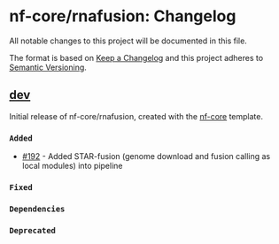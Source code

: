 # nf-core/rnafusion: Changelog

All notable changes to this project will be documented in this file.

The format is based on [Keep a Changelog](https://keepachangelog.com/en/1.0.0/)
and this project adheres to [Semantic Versioning](https://semver.org/spec/v2.0.0.html).

## [dev](https://github.com/nf-core/rnafusion/tree/dsl2)

Initial release of nf-core/rnafusion, created with the [nf-core](https://nf-co.re/) template.

### `Added`

- [#192](https://github.com/nf-core/rnafusion/pull/192) - Added STAR-fusion (genome download and fusion calling as local modules) into pipeline

### `Fixed`

### `Dependencies`

### `Deprecated`

